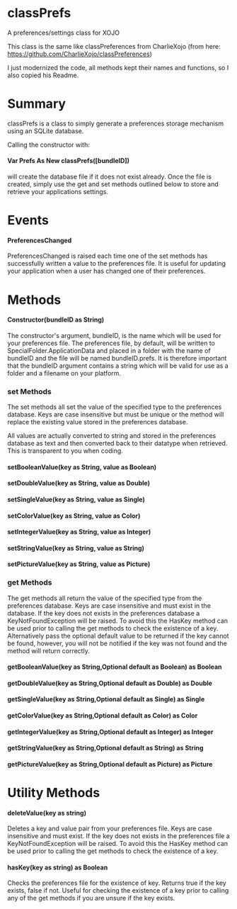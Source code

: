 # classPrefs
A preferences/settings class for XOJO

This class is the same like classPreferences from CharlieXojo
(from here: https://github.com/CharlieXojo/classPreferences)

I just modernized the code, all methods kept their names and functions, so I also copied his Readme.

# Summary 
classPrefs is a class to simply generate a preferences storage mechanism using an SQLite database. 

Calling the constructor with:

  #### Var Prefs As New classPrefs([bundleID])

will create the database file if it does not exist already. Once the file is created, simply use the 
get and set methods outlined below to store and retrieve your applications settings.

# Events 

#### PreferencesChanged 
PreferencesChanged is raised each time one of the set methods has successfully written a value to the 
preferences file. It is useful for updating your application when a user has changed one of their preferences.

# Methods

#### Constructor(bundleID as String) 
The constructor's argument, bundleID, is the name which will be used for your preferences file. The preferences file, by default, will be written to SpecialFolder.ApplicationData and placed in a folder with the name of bundleID and the file will be named bundleID.prefs. It is therefore important that the bundleID argument contains a string which will be valid for use as a folder and a filename on your platform.

### set Methods 
The set methods all set the value of the specified type to the preferences database. Keys are case insensitive but must be unique or the method will replace the existing value stored in the preferences database.

All values are actually converted to string and stored in the preferences database as text and then converted back to their datatype when retrieved. This is transparent to you when coding.

#### setBooleanValue(key as String, value as Boolean)
#### setDoubleValue(key as String, value as Double)
#### setSingleValue(key as String, value as Single)
#### setColorValue(key as String, value as Color)
#### setIntegerValue(key as String, value as Integer)
#### setStringValue(key as String, value as String)
#### setPictureValue(key as String, value as Picture)

### get Methods 
The get methods all return the value of the specified type from the preferences database. Keys are case insensitive and must exist in the database. If the key does not exists in the preferences database a KeyNotFoundException will be raised. To avoid this the HasKey method can be used prior to calling the get methods to check the existence of a key. Alternatively pass the optional default value to be returned if the key cannot be found, however, you will not be notified if the key was not found and the method will return correctly.

#### getBooleanValue(key as String,Optional default as Boolean) as Boolean
#### getDoubleValue(key as String,Optional default as Double) as Double
#### getSingleValue(key as String,Optional default as Single) as Single
#### getColorValue(key as String,Optional default as Color) as Color
#### getIntegerValue(key as String,Optional default as Integer) as Integer
#### getStringValue(key as String,Optional default as String) as String
#### getPictureValue(key as String,Optional default as Picture) as Picture

# Utility Methods

#### deleteValue(key as string) 
Deletes a key and value pair from your preferences file. Keys are case insensitive and must exist. If the key does not exists in the preferences file a KeyNotFoundException will be raised. To avoid this the HasKey method can be used prior to calling the get methods to check the existence of a key.

#### hasKey(key as string) as Boolean 
Checks the preferences file for the existence of key. Returns true if the key exists, false if not. Useful for checking the existence of a key prior to calling any of the get methods if you are unsure if the key exists.
